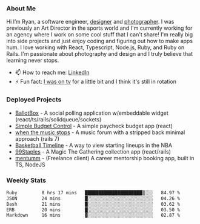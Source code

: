 ### About Me
Hi I’m Ryan, a software engineer, [designer](https://www.denvermullets.com/video) and [photographer](https://www.denvermullets.com/). I was previously an Art Director in the sports world and I'm currently working for an agency where I work on some cool stuff that I can't share! I'm really big into side projects and just enjoy coding and figuring out how to make apps hum. I love working with React, Typescript, Node.js, Ruby, and Ruby on Rails. I'm passionate about photography and design and I truly believe that learning never stops.

- 📫 How to reach me: [LinkedIn](https://www.linkedin.com/in/ryanvaznis)
- ⚡ Fun fact: [I was on tv](https://vimeo.com/381425882) for a little bit and I think it's still in rotation

### Deployed Projects
- [BallotBox](https://voteballotbox.com/) - A social polling application w/embeddable widget (react/ts/rails/solidqueue/sockets)
- [Simple Budget Control](https://simplebudgetcontrol.com/) - A simple paycheck budget app (react)
- [when the music stops](https://whenthemusicstops.net) - A music forum with a stripped back minimal approach (rails 7)
- [Basketball Timeline](https://basketball-timeline.com/?team=PHO&year=2023) - A way to view starting lineups in the NBA
- [99Staples](https://www.99staples.com/collections/denvermullets/9) - A Magic The Gathering collection app (react/rails)
- [mentumm](https://portal.mentumm.com/) - (Freelance client) A career mentorship booking app, built in TS, NodeJS

### Weekly Stats
<!--START_SECTION:waka-->

```txt
Ruby         8 hrs 17 mins   █████████████████████▒░░░   84.97 %
JSON         24 mins         █░░░░░░░░░░░░░░░░░░░░░░░░   04.26 %
Bash         21 mins         █░░░░░░░░░░░░░░░░░░░░░░░░   03.62 %
ERB          20 mins         █░░░░░░░░░░░░░░░░░░░░░░░░   03.50 %
Markdown     16 mins         ▓░░░░░░░░░░░░░░░░░░░░░░░░   02.87 %
```

<!--END_SECTION:waka-->
